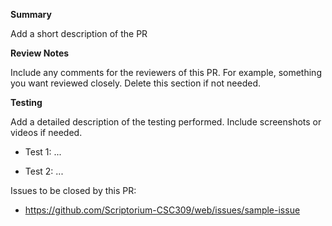 **Summary**

Add a short description of the PR

**Review Notes**

Include any comments for the reviewers of this PR. For example, something you want reviewed closely.
Delete this section if not needed.

**Testing**

Add a detailed description of the testing performed. Include screenshots or videos if needed.

- Test 1: ...


- Test 2: ...

Issues to be closed by this PR: 
- https://github.com/Scriptorium-CSC309/web/issues/sample-issue
